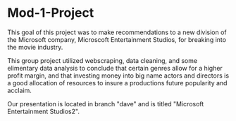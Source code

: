 # Mod-1-Project

This goal of this project was to make recommendations to a new division of the Microsoft company, Microscoft Entertainment Studios, for breaking into the movie industry.

This group project utilized webscraping, data cleaning, and some elimentary data analysis to conclude that certain genres allow for a higher profit margin, and that investing money into big name actors and directors is a good allocation of resources to insure a productions future popularity and acclaim.

Our presentation is located in branch "dave" and is titled "Microsoft Entertainment Studios2".
